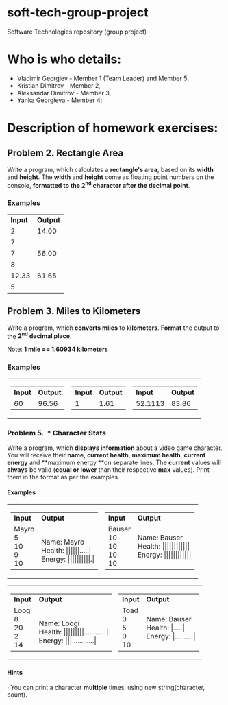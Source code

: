 # soft-tech-group-project
Software Technologies repository (group project)

# Who is who details:

- Vladimir Georgiev - Member 1 (Team Leader) and Member 5,
- Kristian Dimitrov - Member 2,
- Aleksandar Dimitrov - Member 3,
- Yanka Georgieva - Member 4;

# Description of homework exercises:

## Problem 2. Rectangle Area

Write a program, which calculates a **rectangle&#39;s area**, based on its **width** and **height**. The **width** and **height** come as floating point numbers on the console, **formatted to the 2<sup>nd</sup> character after the decimal point**.

### Examples

<table>
  <tr>
    <td><strong>Input</strong></td>
	<td><strong>Output</strong></td>
  </tr>
  <tr>
    <td>2</td>
	<td rowspan="2" valign="top">14.00</td>
  </tr>
  <tr>
    <td>7</td>
  </tr>
  <tr>
    <td>7</td>
	<td rowspan="2" valign="top">56.00</td>
  </tr>
  <tr>
	<td>8</td>
  </tr>
  <tr>
    <td>12.33</td>
	<td rowspan="2" valign="top">61.65</td>
  </tr>
  <tr>
	<td>5</td>
  </tr>
 </table>

## Problem 3. Miles to Kilometers

Write a program, which **converts miles** to **kilometers**. **Format** the output to the **2<sup>nd</sup> decimal place**.

Note: **1 mile == 1.60934 kilometers**

### Examples

<table style="border: 0px solid black; border-color: none; background-color: none;">
  <tr>
    <td>
	  <table style="float: left;">
		<tr>
		  <td><strong>Input</strong></td>
		  <td><strong>Output</strong></td>
		</tr>
		<tr>
		  <td>60</td>
		  <td>96.56</td>
		</tr>
	  </table>
    </td>
	<td>
	  <table style="float: middle;">
		<tr>
		  <td><strong>Input</strong></td>
		  <td><strong>Output</strong></td>
		</tr>
		<tr>
		  <td>1</td>
		  <td>1.61</td>
		</tr>
	  </table>
	</td>
  	<td>
	  <table style="float: right;">
		<tr>
		  <td><strong>Input</strong></td>
		  <td><strong>Output</strong></td>
		</tr>
		<tr>
		  <td>52.1113</td>
		  <td>83.86</td>
		</tr>
	  </table>
	</td>
</table>


### Problem 5.  * Character Stats

Write a program, which **displays information** about a video game character. You will receive
their **name**, **current health**, **maximum
health**, **current energy** and **maximum energy **on separate lines. The **current** values will **always** be valid (**equal or lower** than their respective **max** values). Print them in the format as per the examples.

#### Examples

<table>
<tr>
<td>
<table style="float: left;">
<tr>
<td><strong>Input</strong></td>
<td><strong>Output</strong></td>
</tr>
<tr>
<td>
Mayro
<br>5
<br>10
<br>9
<br>10
</td>
<td>
<br>Name: Mayro
<br>Health: ||||||.....|
<br>Energy: ||||||||||.|  	
</td>
</tr>
</table>			
</td>
<td>
<table style="float: right;">
<tr>
<td><strong>Input</strong></td>
<td><strong>Output</strong></td>
</tr>
<tr>
<td>
Bauser
<br>10
<br>10
<br>10
<br>10
</td>
<td>
Name: Bauser
<br>Health: ||||||||||||
<br>Energy: ||||||||||||
</td>
</tr>
</table>
</td>
</tr>
</table>

<table>
<tr>
<td>
<table style="float: left;">
<tr>
<td><strong>Input</strong></td>
<td><strong>Output</strong></td>
</tr>
<tr>
<td>
Loogi
<br>8
<br>20
<br>2
<br>14
</td>
<td>
<br>Name: Loogi
<br>Health: |||||||||............|
<br>Energy: |||............|	
</td>
</tr>
</table>
</td>
<td>
<table style="float: right;">
<tr>
<td><strong>Input</strong></td>
<td><strong>Output</strong></td>
</tr>
<tr>
<td>
Toad
<br>0
<br>5
<br>0
<br>10
</td>
<td>
Name: Bauser
<br>Health: |.....|
<br>Energy: |..........|
</td>
</tr>
</table>
</td>
</tr>
</table>


#### Hints

· You can print a character **multiple** times, using new string(character, count).